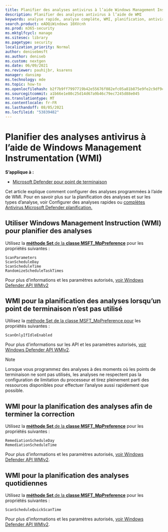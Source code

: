 ```yaml
---
title: Planifier des analyses antivirus à l’aide Windows Management Instrumentation
description: Planifier des analyses antivirus à l’aide de WMI
keywords: analyse rapide, analyse complète, WMI, planification, antivirus
search.product: eADQiWindows 10XVcnh
ms.prod: m365-security
ms.mktglfcycl: manage
ms.sitesec: library
ms.pagetype: security
localization_priority: Normal
author: denisebmsft
ms.author: deniseb
ms.custom: nextgen
ms.date: 06/09/2021
ms.reviewer: pauhijbr, ksarens
manager: dansimp
ms.technology: mde
ms.topic: how-to
ms.openlocfilehash: b2f7b9ff7997719b42e55676f082efc05a81b875e9fe2c9df9ca03b06222e85e
ms.sourcegitcommit: a1b66e1e80c25d14d67a9b46c79ec7245d88e045
ms.translationtype: MT
ms.contentlocale: fr-FR
ms.lasthandoff: 08/05/2021
ms.locfileid: "53839482"
---
```

# <a name="schedule-antivirus-scans-using-windows-management-instrumentation-wmi"></a>Planifier des analyses antivirus à l’aide de Windows Management Instrumentation (WMI)

**S’applique à :**

- [Microsoft Defender pour point de terminaison](/microsoft-365/security/defender-endpoint/)

Cet article explique comment configurer des analyses programmées à l’aide de WMI. Pour en savoir plus sur la planification des analyses et sur les types d’analyse, voir Configurer des analyses rapides ou [complètes Antivirus Microsoft Defender planification.](schedule-antivirus-scans.md) 

## <a name="use-windows-management-instruction-wmi-to-schedule-scans"></a>Utiliser Windows Management Instruction (WMI) pour planifier des analyses

Utilisez la [ **méthode Set** de la **classe MSFT_MpPreference**](/previous-versions/windows/desktop/legacy/dn455323(v=vs.85)) pour les propriétés suivantes :

```WMI
ScanParameters
ScanScheduleDay
ScanScheduleTime
RandomizeScheduleTaskTimes
```

Pour plus d’informations et les paramètres autorisés, [voir Windows Defender API WMIv2](/previous-versions/windows/desktop/defender/windows-defender-wmiv2-apis-portal)

## <a name="wmi-for-scheduling-scans-when-an-endpoint-is-not-in-use"></a>WMI pour la planification des analyses lorsqu’un point de terminaison n’est pas utilisé

Utilisez la [méthode Set de la classe MSFT_MpPreference pour](/previous-versions/windows/desktop/legacy/dn455323(v=vs.85)) les propriétés suivantes :

```WMI
ScanOnlyIfIdleEnabled
```

Pour plus d’informations sur les API et les paramètres autorisés, [voir Windows Defender API WMIv2](/previous-versions/windows/desktop/defender/windows-defender-wmiv2-apis-portal).

> [!NOTE]
> Lorsque vous programmez des analyses à des moments où les points de terminaison ne sont pas utilisés, les analyses ne respectent pas la configuration de limitation du processeur et tirez pleinement parti des ressources disponibles pour effectuer l’analyse aussi rapidement que possible.


## <a name="wmi-for-scheduling-scans-to-complete-remediation"></a>WMI pour la planification des analyses afin de terminer la correction

Utilisez la [ **méthode Set** de la **classe MSFT_MpPreference**](/previous-versions/windows/desktop/legacy/dn455323(v=vs.85)) pour les propriétés suivantes :

```WMI
RemediationScheduleDay
RemediationScheduleTime
```

Pour plus d’informations et les paramètres autorisés, [voir Windows Defender API WMIv2](/previous-versions/windows/desktop/defender/windows-defender-wmiv2-apis-portal).

## <a name="wmi-for-scheduling-daily-scans"></a>WMI pour la planification des analyses quotidiennes

Utilisez la [ **méthode Set** de la **classe MSFT_MpPreference**](/previous-versions/windows/desktop/legacy/dn455323(v=vs.85)) pour les propriétés suivantes :

```WMI
ScanScheduleQuickScanTime
```

Pour plus d’informations et les paramètres autorisés, [voir Windows Defender API WMIv2](/previous-versions/windows/desktop/defender/windows-defender-wmiv2-apis-portal).

